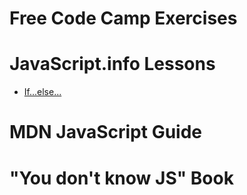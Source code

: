 # Free Code Camp Exercises

# JavaScript.info Lessons

* [If...else...](https://javascript.info/ifelse)

# MDN JavaScript Guide

# "You don't know JS" Book